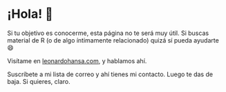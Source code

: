 # ¡Hola! 👋

Si tu objetivo es conocerme, esta página no te será muy útil. Si buscas material de R (o de algo íntimamente relacionado) quizá sí pueda ayudarte 😄 

Visítame en [leonardohansa.com](https://leonardohansa.com/), y hablamos ahí. 

Suscríbete a mi lista de correo y ahí tienes mi contacto. Luego te das de baja. Si quieres, claro.

<!--
**lhansa/lhansa** is a ✨ _special_ ✨ repository because its `README.md` (this file) appears on your GitHub profile.

Here are some ideas to get you started:

- 🔭 I’m currently working on ...
- 🌱 I’m currently learning ...
- 👯 I’m looking to collaborate on ...
- 🤔 I’m looking for help with ...
- 💬 Ask me about ...
- 📫 How to reach me: ...
- 😄 Pronouns: ...
- ⚡ Fun fact: ...


## Hecho con `bookdown`

[LiDaViR](https://lhansa.github.io/lidavir/), un texto para introducirse con R, que algún día traduciré al español.

## Material de clases

### Modelización con R 
Contenido para la sesión de Modelización con R. Aunque el material lo he escrito de cabeza, aprovechando experiencias de aquí y de allá, la estructura de la sesión recuerda mucho a los primeros bloques de [_Introduction to Statistical Learning_](https://www.statlearning.com/), los que conformaban la primera edición del libro.

- [Dropbox con datos y códigos](https://www.dropbox.com/sh/cm45i9liqiwwrrp/AAAV6K4b6wW9bgLhctIV2hJ0a?dl=0)

-->

